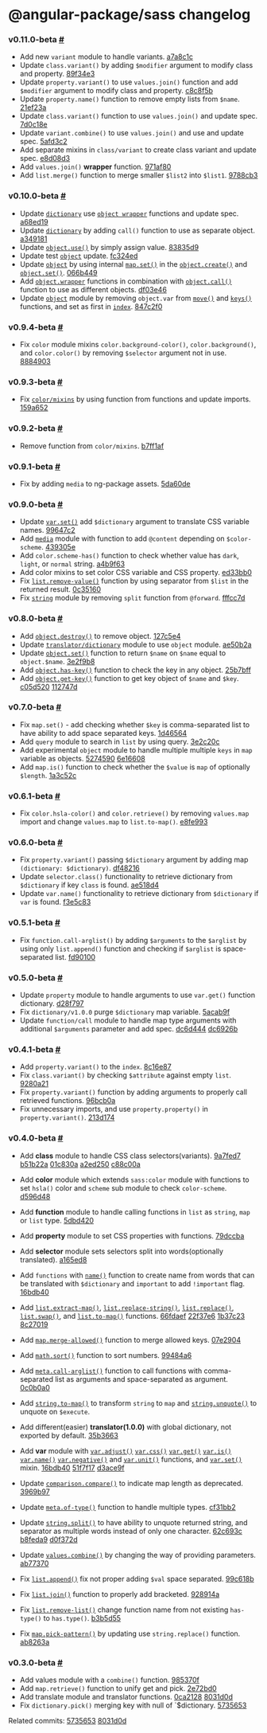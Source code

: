 # @angular-package/sass changelog

### v0.11.0-beta [#](https://github.com/angular-package/sass/releases/tag/v0.11.0-beta)

- Add new `variant` module to handle variants. [a7a8c1c]
- Update `class.variant()` by adding `$modifier` argument to modify class and property. [89f34e3]
- Update `property.variant()` to use `values.join()` function and add `$modifier` argument to modify class and property. [c8c8f5b]
- Update `property.name()` function to remove empty lists from `$name`. [21ef23a]
- Update `class.variant()` function to use `values.join()` and update spec. [7d0c18e]
- Update `variant.combine()` to use `values.join()` and use and update spec. [5afd3c2]
- Add separate mixins in `class/variant` to create class variant and update spec. [e8d08d3]
- Add `values.join()` **wrapper** function. [971af80]
- Add `list.merge()` function to merge smaller `$list2` into `$list1`. [9788cb3]

[a7a8c1c]: https://github.com/angular-package/sass/commit/a7a8c1c60ebe58f0b06dcac8865f5068709a1c8d
[89f34e3]: https://github.com/angular-package/sass/commit/89f34e3fcb03f77b6b5b0e659da533bf92518b81
[c8c8f5b]: https://github.com/angular-package/sass/commit/c8c8f5b1b67530023f3ecc5bf489bb3315bee69c
[21ef23a]: https://github.com/angular-package/sass/commit/21ef23a863551233b55be6a73e97e383c30c4a9a
[7d0c18e]: https://github.com/angular-package/sass/commit/7d0c18edc74f3a1945a9d42e7f02443cd3259914
[5afd3c2]: https://github.com/angular-package/sass/commit/5afd3c210a880284091709ee7136d38e15ef571d
[e8d08d3]: https://github.com/angular-package/sass/commit/e8d08d349b66cecc58a844ebd5f1a044d49f08fc
[971af80]: https://github.com/angular-package/sass/commit/971af807842804fe000e091440121deee29ac347
[9788cb3]: https://github.com/angular-package/sass/commit/9788cb36dd808d4dfcd3a7f43759e28e4493bd06

### v0.10.0-beta [#](https://github.com/angular-package/sass/releases/tag/v0.10.0-beta)

- Update [`dictionary`](https://github.com/angular-package/sass/tree/main/translator/v1.0.0/dictionary) use [`object wrapper`](https://github.com/angular-package/sass/blob/develop/object/_object.wrapper.scss) functions and update spec. [a68ed19]
- Update [`dictionary`](https://github.com/angular-package/sass/tree/main/translator/v1.0.0/dictionary) by adding `call()` function to use as separate object. [a349181]
- Update [`object.use()`](https://github.com/angular-package/sass/blob/main/object/_object.use.function.scss) by simply assign value. [83835d9]
- Update test [`object`](https://github.com/angular-package/sass/blob/main/object/_object.spec.scss) update. [fc324ed]
- Update [`object`](https://github.com/angular-package/sass/tree/main/object) by using internal [`map.set()`](https://github.com/angular-package/sass/blob/main/map/_map.set.function.scss) in the [`object.create()`](https://github.com/angular-package/sass/blob/main/object/_object.create.function.scss) and [`object.set()`](https://github.com/angular-package/sass/blob/main/object/_object.set.function.scss). [066b449]
- Add [`object.wrapper`](https://github.com/angular-package/sass/blob/main/object/_object.wrapper.scss) functions in combination with [`object.call()`](https://github.com/angular-package/sass/blob/main/object/_object.call.function.scss) function to use as different objects. [df03e46]
- Update [`object`](https://github.com/angular-package/sass/tree/main/object) module by removing `object.var` from [`move()`](https://github.com/angular-package/sass/blob/main/object/_object.move.function.scss) and [`keys()`](https://github.com/angular-package/sass/blob/main/object/_object.keys.function.scss) functions, and set as first in [`index`](https://github.com/angular-package/sass/blob/main/object/_index.scss). [847c2f0]

[a68ed19]: https://github.com/angular-package/sass/commit/a68ed199a578905e35f707d6c954fa3b818fb551
[a349181]: https://github.com/angular-package/sass/commit/a349181bf24ff1aac9c43963f3f730165e72fc00
[83835d9]: https://github.com/angular-package/sass/commit/83835d98a131198840a49cb903cba9b444174cad
[fc324ed]: https://github.com/angular-package/sass/commit/fc324edd26db0911985f958e23e18bd7508b3c43
[066b449]: https://github.com/angular-package/sass/commit/066b449e5afa1d20598635b14d1c548353c16fdd
[df03e46]: https://github.com/angular-package/sass/commit/df03e46bdca5c4384d4a3fd281f798d8fa68343e
[847c2f0]: https://github.com/angular-package/sass/commit/847c2f0f9806d74d8a80df0069e771876d0fdd61

### v0.9.4-beta [#](https://github.com/angular-package/sass/releases/tag/v0.9.4-beta)

- Fix `color` module mixins `color.background-color()`, `color.background()`, and `color.color()` by removing `$selector` argument not in use. [8884903]

[8884903]: https://github.com/angular-package/sass/commit/888490353c3831e66d604f2c5a6d0763e73e9526

### v0.9.3-beta [#](https://github.com/angular-package/sass/releases/tag/v0.9.3-beta)

- Fix [`color/mixins`](https://github.com/angular-package/sass/tree/main/color/mixins) by using function from functions and update imports. [159a652]

[159a652]: https://github.com/angular-package/sass/commit/159a6520c867320c1c39f02196fdba7fc11e92f5

### v0.9.2-beta [#](https://github.com/angular-package/sass/releases/tag/v0.9.2-beta)

- Remove function from `color/mixins`. [b7ff1af]

[b7ff1af]: https://github.com/angular-package/sass/commit/b7ff1afe3370499d6a1ee2fcdd9ed5146fafcf24

### v0.9.1-beta [#](https://github.com/angular-package/sass/releases/tag/v0.9.1-beta)

- Fix by adding `media` to ng-package assets. [5da60de]

[5da60de]: https://github.com/angular-package/sass/commit/5da60de6ae46298a4ee083e656aaa42989a9b3bd

### v0.9.0-beta [#](https://github.com/angular-package/sass/releases/tag/v0.9.0-beta)

- Update [`var.set()`](https://github.com/angular-package/sass/blob/main/var/mixins/_var.set.mixin.scss) add `$dictionary` argument to translate CSS variable names. [99647c2]
- Add [`media`](https://github.com/angular-package/sass/tree/main/media) module with function to add `@content` depending on `$color-scheme`. [439305e]
- Add `color.scheme-has()` function to check whether value has `dark`, `light`, or `normal` string. [a4b9f63]
- Add color mixins to set color CSS variable and CSS property. [ed33bb0]
- Fix [`list.remove-value()`](https://github.com/angular-package/sass/blob/main/list/remove/_remove.list.function.scss) function by using separator from `$list` in the returned result. [0c35160]
- Fix [`string`](https://github.com/angular-package/sass/tree/main/string) module by removing `split` function from `@forward`. [fffcc7d]

[99647c2]: https://github.com/angular-package/sass/commit/99647c2531b13f58f20d96c021fe4958f8a80103
[439305e]: https://github.com/angular-package/sass/commit/439305e74d3a31bdf3e31e7336da35738dcb0bd0
[a4b9f63]: https://github.com/angular-package/sass/commit/a4b9f636ea20e2014f55c41a1619aff01e498ac0
[ed33bb0]: https://github.com/angular-package/sass/commit/ed33bb0a189d54225aa8c29a4925ca291a69f53f
[0c35160]: https://github.com/angular-package/sass/commit/0c351602825c019fde91cce471da24bbf8329449
[fffcc7d]: https://github.com/angular-package/sass/commit/fffcc7dc59109bffd0ab14d13d4e5e8c4507a89a

### v0.8.0-beta [#](https://github.com/angular-package/sass/releases/tag/v0.8.0-beta)

- Add [`object.destroy()`](https://github.com/angular-package/sass/blob/main/object/_object.destroy.function.scss) to remove object. [127c5e4]
- Update [`translator/dictionary`](https://github.com/angular-package/sass/tree/main/translator/v1.0.0/dictionary) module to use `object` module. [ae50b2a]
- Update [`object.set()`](https://github.com/angular-package/sass/blob/main/object/_object.set.function.scss) function to return `$name` on `$name` equal to `object.$name`. [3e2f9b8]
- Add [`object.has-key()`](https://github.com/angular-package/sass/blob/main/object/_object.has-key.function.scss) function to check the key in any object. [25b7bff]
- Add [`object.get-key()`](https://github.com/angular-package/sass/blob/main/object/_object.get-key.function.scss) function to get key object of `$name` and `$key`. [c05d520] [112747d]

[3e2f9b8]: https://github.com/angular-package/sass/pull/18/commits/3e2f9b8569d98d9f9baa5b1319f62a0ccad58d8a
[127c5e4]: https://github.com/angular-package/sass/commit/127c5e4235ca08608a7889cc67c6872eea03509f
[ae50b2a]: https://github.com/angular-package/sass/commit/ae50b2a9cdf76d8791aeebe93ef4c5def16b11c8
[25b7bff]: https://github.com/angular-package/sass/commit/25b7bff9bfdce8b1399ced485aa015b74f72671f
[112747d]: https://github.com/angular-package/sass/commit/112747d3b4baeac610f08e7fc0ec22cc7c40d5af
[c05d520]: https://github.com/angular-package/sass/commit/c05d52067755dfdaf368e16164bb1ba9570592ed

### v0.7.0-beta [#](https://github.com/angular-package/sass/releases/tag/v0.7.0-beta)

- Fix `map.set()` - add checking whether `$key` is comma-separated list to have ability to add space separated keys. [1d46564]
- Add `query` module to search in `list` by using query. [3e2c20c]
- Add experimental `object` module to handle multiple multiple `keys` in `map` variable as objects. [5274590] [6e16608]
- Add `map.is()` function to check whether the `$value` is `map` of optionally `$length`. [1a3c52c]

[6e16608]: https://github.com/angular-package/sass/commit/6e166083a52cdafc4c338d3a0e65a2467f7915c8
[1d46564]: https://github.com/angular-package/sass/commit/1d46564fce0eb819a331f74b691e62320b6d001a
[3e2c20c]: https://github.com/angular-package/sass/commit/3e2c20c300f1daa4317a4ec6861bf2982cd9f245
[5274590]: https://github.com/angular-package/sass/commit/52745909997a1c514b348183a07cbb3203acd169
[1a3c52c]: https://github.com/angular-package/sass/commit/1a3c52cf6fe2b24119cca6325e6c5fc59242b3fd

### v0.6.1-beta [#](https://github.com/angular-package/sass/releases/tag/v0.6.1-beta)

- Fix `color.hsla-color()` and `color.retrieve()` by removing `values.map` import and change `values.map` to `list.to-map()`. [e8fe993]

[e8fe993]: https://github.com/angular-package/sass/commit/e8fe99345d70f82bd18d1f12c1a0f50c6ba0b8a1

### v0.6.0-beta [#](https://github.com/angular-package/sass/releases/tag/v0.6.0-beta)

- Fix `property.variant()` passing `$dictionary` argument by adding map `(dictionary: $dictionary)`. [df48216]
- Update `selector.class()` functionality to retrieve dictionary from `$dictionary` if key `class` is found. [ae518d4]
- Update `var.name()` functionality to retrieve dictionary from `$dictionary` if `var` is found. [f3e5c83]

[f3e5c83]: https://github.com/angular-package/sass/commit/f3e5c8387fc476bc33525bcb7c0fd88e116f0736
[ae518d4]: https://github.com/angular-package/sass/commit/ae518d4f0119f72c89f418fb70e275d86b183307
[df48216]: https://github.com/angular-package/sass/commit/df48216ed068549775da62dd1ba3a0f63d3841d4

### v0.5.1-beta [#](https://github.com/angular-package/sass/releases/tag/v0.5.1-beta)

- Fix `function.call-arglist()` by adding `$arguments` to the `$arglist` by using only `list.append()` function and checking if `$arglist` is space-separated list. [fd90100]

[fd90100]: https://github.com/angular-package/sass/commit/fd90100e2bca35904c8710c78189fd95aa7fcd0b

### v0.5.0-beta [#](https://github.com/angular-package/sass/releases/tag/v0.5.0-beta)

- Update `property` module to handle arguments to use `var.get()` function dictionary. [d28f797]
- Fix `dictionary/v1.0.0` purge `$dictionary` map variable. [5acab9f]
- Update `function/call` module to handle map type arguments with additional `$arguments` parameter and add spec. [dc6d444] [dc6926b]

[d28f797]: https://github.com/angular-package/sass/commit/d28f7979b4ee261919b254a3ddbfd05fa5f2f9be
[dc6926b]: https://github.com/angular-package/sass/commit/dc6926bd63b367123f1c51fc75b0d8183b202368
[5acab9f]: https://github.com/angular-package/sass/commit/5acab9f9b6d2d1cbb92a63dc10f16218fb3038b8
[dc6d444]: https://github.com/angular-package/sass/commit/dc6d444285b0f52f569d60126c7bacae30aa7b7a

### v0.4.1-beta [#](https://github.com/angular-package/sass/releases/tag/v0.4.1-beta)

- Add `property.variant()` to the `index`. [8c16e87]
- Fix `class.variant()` by checking `$attribute` against empty `list`. [9280a21]
- Fix `property.variant()` function by adding arguments to properly call retrieved functions. [96bcb0a]
- Fix unnecessary imports, and use `property.property()` in `property.variant()`. [213d174]

[9280a21]: https://github.com/angular-package/sass/commit/9280a21be5d222ba5b850ba6a8ec5a3f79920e3a
[213d174]: https://github.com/angular-package/sass/commit/213d17417cbf7fe94ff522a45221e734751fd228
[96bcb0a]: https://github.com/angular-package/sass/commit/96bcb0a2f38c4ea0199ed30d694f204b7fd7797c
[8c16e87]: https://github.com/angular-package/sass/commit/8c16e877f2c1d9bc5161db5b75158b4c7c899368

### v0.4.0-beta [#](https://github.com/angular-package/sass/releases/tag/v0.4.0-beta)

- Add **class** module to handle CSS class selectors(variants). [9a7fed7] [b51b22a] [01c830a] [a2ed250] [c88c00a]
- Add **color** module which extends `sass:color` module with functions to set `hsla()` color and `scheme` sub module to check `color-scheme`. [d596d48]
- Add **function** module to handle calling functions in `list` as `string`, `map` or `list` type. [5dbd420]
- Add **property** module to set CSS properties with functions. [79dccba]
- Add **selector** module sets selectors split into words(optionally translated). [a165ed8]

- Add `functions` with [`name()`](https://github.com/angular-package/sass/blob/develop/functions/_name.function.scss) function to create name from words that can be translated with `$dictionary` and `important` to add `!important` flag. [16bdb40]
- Add [`list.extract-map()`](https://github.com/angular-package/sass/blob/develop/list/_list.extract-map.function.scss),
  [`list.replace-string()`](https://github.com/angular-package/sass/blob/develop/list/_list.replace-string.function.scss),
  [`list.replace()`](https://github.com/angular-package/sass/blob/develop/list/_list.replace.function.scss),
  [`list.swap()`](https://github.com/angular-package/sass/blob/develop/list/_list.swap.function.scss),
  and [`list.to-map()`](https://github.com/angular-package/sass/blob/develop/list/_list.to-map.function.scss) functions. [66fdaef] [22f37e6] [1b37c23] [8c27019]
- Add [`map.merge-allowed()`](https://github.com/angular-package/sass/blob/develop/map/_map.merge-allowed.function.scss) function to merge allowed keys. [07e2904]
- Add [`math.sort()`](https://github.com/angular-package/sass/blob/develop/math/_math.sort.function.scss) function to sort numbers. [99484a6]
- Add [`meta.call-arglist()`](https://github.com/angular-package/sass/blob/develop/meta/_meta.call-arglist.function.scss) function to call functions with comma-separated list as arguments and space-separated as argument. [0c0b0a0]
- Add [`string.to-map()`](https://github.com/angular-package/sass/blob/develop/string/_string.to-map.function.scss) to transform `string` to `map` and [`string.unquote()`](https://github.com/angular-package/sass/blob/develop/string/_string.unquote.function.scss) to unquote on `$execute`.

- Add different(easier) **translator(1.0.0)** with global dictionary, not exported by default. [35b3663]
- Add **var** module with
  [`var.adjust()`](https://github.com/angular-package/sass/blob/develop/var/functions/_var.adjust.function.scss)
  [`var.css()`](https://github.com/angular-package/sass/blob/develop/var/functions/_var.css.function.scss)
  [`var.get()`](https://github.com/angular-package/sass/blob/develop/var/functions/_var.get.function.scss)
  [`var.is()`](https://github.com/angular-package/sass/blob/develop/var/functions/_var.is.function.scss)
  [`var.name()`](https://github.com/angular-package/sass/blob/develop/var/functions/_var.name.function.scss)
  [`var.negative()`](https://github.com/angular-package/sass/blob/develop/var/functions/_var.negative.function.scss) and
  [`var.unit()`](https://github.com/angular-package/sass/blob/develop/var/functions/_var.unit.function.scss) functions, and [`var.set()`](https://github.com/angular-package/sass/blob/develop/var/mixins/_var.set.mixin.scss) mixin. [16bdb40] [51f7f17] [d3ace9f]

- Update [`comparison.compare()`](https://github.com/angular-package/sass/blob/develop/comparison/_comparison.compare.function.scss) to indicate map length as deprecated. [3969b97]
- Update [`meta.of-type()`](https://github.com/angular-package/sass/blob/develop/meta/_meta.of-type.function.scss) function to handle multiple types. [cf31bb2]
- Update [`string.split()`](https://github.com/angular-package/sass/blob/develop/string/_string.split.function.scss) to have ability to unquote returned string, and separator as multiple words instead of only one character. [62c693c] [b8feda9] [d0f372d]
- Update [`values.combine()`](https://github.com/angular-package/sass/blob/develop/values/_values.combine.function.scss) by changing the way of providing parameters. [ab77370]

- Fix [`list.append()`](https://github.com/angular-package/sass/blob/develop/list/_list.append.function.scss) fix not proper adding `$val` space separated. [99c618b]
- Fix [`list.join()`](https://github.com/angular-package/sass/blob/develop/list/_list.join.function.scss) function to properly add bracketed. [928914a]
- Fix [`list.remove-list()`](https://github.com/angular-package/sass/blob/develop/list/remove/_remove.list.function.scss) change function name from not existing `has-type()` to `has.type()`. [b3b5d55]
- Fix [`map.pick-pattern()`](https://github.com/angular-package/sass/blob/develop/map/pick/_pick.pattern.function.scss) by updating use `string.replace()` function. [ab8263a]

[3969b97]: https://github.com/angular-package/sass/commit/3969b973927b1619fab342aa3246df7d58e65842
[ab77370]: https://github.com/angular-package/sass/commit/ab7737052ede08a4129d88f9a7f1cd1993331359
[99c618b]: https://github.com/angular-package/sass/commit/99c618b179a74e403bb40ad01330604ddbbd5272
[ab8263a]: https://github.com/angular-package/sass/commit/ab8263a58f612f809a1e77723a8302d6f4d81e47
[d3ace9f]: https://github.com/angular-package/sass/commit/d3ace9fc5e26ebd1fc2ce37486b32c6e0ec08374
[51f7f17]: https://github.com/angular-package/sass/commit/51f7f1789102ec09b9f80708467cc3e32e9b2f27
[35b3663]: https://github.com/angular-package/sass/commit/35b366323d20588896132f0f4e54a55d7847d1f5
[16bdb40]: https://github.com/angular-package/sass/commit/16bdb4044ab5e667a8f3802f490bf6775a25ec4a
[07e2904]: https://github.com/angular-package/sass/commit/07e2904edf8c26c282af8408e474db1e868bef26
[0c0b0a0]: https://github.com/angular-package/sass/commit/0c0b0a0bff083cc640cf2ff8bade3b4c222a1394
[8c27019]: https://github.com/angular-package/sass/commit/8c270193c210f2c8e7a8fa5173f992403c1ef43e
[1b37c23]: https://github.com/angular-package/sass/commit/1b37c23d13cd2f9c3ed60ecc508c13cadffa8f8d
[22f37e6]: https://github.com/angular-package/sass/commit/22f37e6689992048eb01e6befaea1fbfe0e5302f
[a165ed8]: https://github.com/angular-package/sass/commit/a165ed8203e5e052a22c4540a3eed121df80179e
[79dccba]: https://github.com/angular-package/sass/commit/79dccba17e90103c60271a1ce3996b4cf869df57
[d596d48]: https://github.com/angular-package/sass/commit/d596d482f1a6e712e8cef8dc2bb808986b2f7aa1
[c88c00a]: https://github.com/angular-package/sass/commit/c88c00a9cd686ef1046bf467b80c48155b0e1f1c
[a2ed250]: https://github.com/angular-package/sass/commit/a2ed2506a088bff09e43da8bbeef376fef270469
[01c830a]: https://github.com/angular-package/sass/commit/01c830a3a4b442111c5d1d91493747a740fb6f4d
[b51b22a]: https://github.com/angular-package/sass/commit/b51b22a5a5e38da0d54462355852c133f9b041da
[9a7fed7]: https://github.com/angular-package/sass/commit/9a7fed704ab33270413c0cb04c2e57b3c0e76ddd
[66fdaef]: https://github.com/angular-package/sass/commit/66fdaef21c69365c5d7fdfd8ea56d6adb1fc2e09
[928914a]: https://github.com/angular-package/sass/commit/928914a0ec051dcb5727d546230150a1b1767b56
[cf31bb2]: https://github.com/angular-package/sass/commit/cf31bb25ce0e3326cf11028bce30fca51bbd3019
[d0f372d]: https://github.com/angular-package/sass/commit/d0f372def4c1a22c58c4b6c8c07a78967d3e99d0
[b8feda9]: https://github.com/angular-package/sass/commit/b8feda9e994d35798dbd1197fae27df63d1ddcb9
[62c693c]: https://github.com/angular-package/sass/commit/62c693c88b44951a53f77a4c505f960b1b8c66ec
[99484a6]: https://github.com/angular-package/sass/commit/99484a63ae7ed23d8afde689a91e940ee10aad2c
[b3b5d55]: https://github.com/angular-package/sass/commit/b3b5d550234f4ed3d8d09d532874b22b070259fa
[5dbd420]: https://github.com/angular-package/sass/commit/5dbd4207fef1f05b84d29d56c20c17bd047e5871

### v0.3.0-beta [#](https://github.com/angular-package/sass/releases/tag/v0.3.0-beta)

- Add values module with a `combine()` function. [985370f]
- Add `map.retrieve()` function to unify get and pick. [2e72bd0]
- Add translate module and translator functions. [0ca2128] [8031d0d]
- Fix `dictionary.pick()` merging key with null of `$dictionary. [5735653]

Related commits: [5735653] [8031d0d]

[985370f]: https://github.com/angular-package/sass/commit/985370fd4cb323f4695a67c4ac2d77d84ed79afe
[2e72bd0]: https://github.com/angular-package/sass/commit/2e72bd0a1976941e7a51b1152199e0a0bb8d0aea
[8031d0d]: https://github.com/angular-package/sass/commit/8031d0de3e38135966b2a30b76761afffb31de24
[0ca2128]: https://github.com/angular-package/sass/commit/0ca2128f81f3ad8cf4d43d354105c2b2a150d6ac
[5735653]: https://github.com/angular-package/sass/commit/573565369a786b8272acc20a27218490ec72d30e
